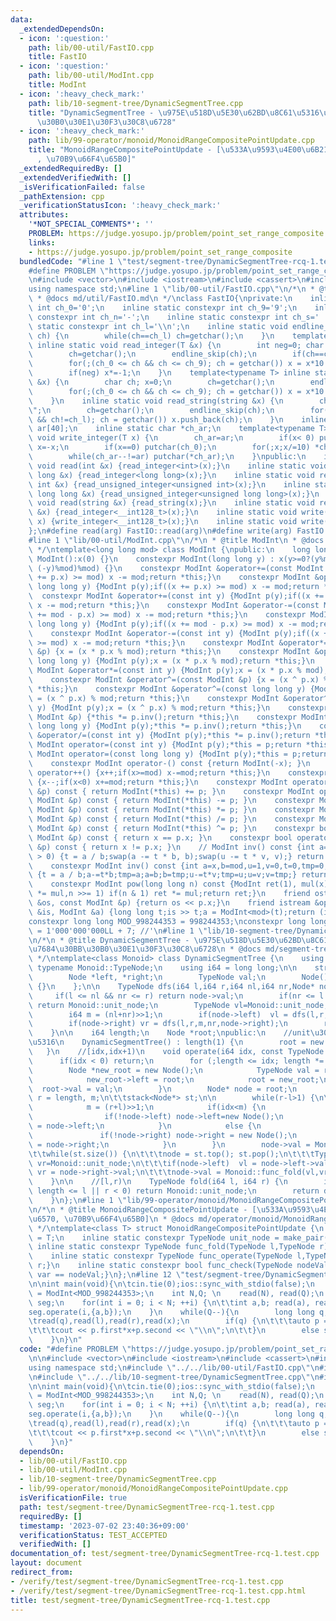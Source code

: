 ```yaml
---
data:
  _extendedDependsOn:
  - icon: ':question:'
    path: lib/00-util/FastIO.cpp
    title: FastIO
  - icon: ':question:'
    path: lib/00-util/ModInt.cpp
    title: ModInt
  - icon: ':heavy_check_mark:'
    path: lib/10-segment-tree/DynamicSegmentTree.cpp
    title: "DynamicSegmentTree - \u975E\u518D\u5E30\u62BD\u8C61\u5316\u52D5\u7684\u30BB\
      \u30B0\u30E1\u30F3\u30C8\u6728"
  - icon: ':heavy_check_mark:'
    path: lib/99-operator/monoid/MonoidRangeCompositePointUpdate.cpp
    title: "MonoidRangeCompositePointUpdate - [\u533A\u9593\u4E00\u6B21\u95A2\u6570\
      , \u70B9\u66F4\u65B0]"
  _extendedRequiredBy: []
  _extendedVerifiedWith: []
  _isVerificationFailed: false
  _pathExtension: cpp
  _verificationStatusIcon: ':heavy_check_mark:'
  attributes:
    '*NOT_SPECIAL_COMMENTS*': ''
    PROBLEM: https://judge.yosupo.jp/problem/point_set_range_composite
    links:
    - https://judge.yosupo.jp/problem/point_set_range_composite
  bundledCode: "#line 1 \"test/segment-tree/DynamicSegmentTree-rcq-1.test.cpp\"\n\
    #define PROBLEM \"https://judge.yosupo.jp/problem/point_set_range_composite\"\n\
    \n#include <vector>\n#include <iostream>\n#include <cassert>\n#include <stack>\n\
    using namespace std;\n#line 1 \"lib/00-util/FastIO.cpp\"\n/*\n * @title FastIO\n\
    \ * @docs md/util/FastIO.md\n */\nclass FastIO{\nprivate:\n    inline static constexpr\
    \ int ch_0='0';\n    inline static constexpr int ch_9='9';\n    inline static\
    \ constexpr int ch_n='-';\n    inline static constexpr int ch_s=' ';\n    inline\
    \ static constexpr int ch_l='\\n';\n    inline static void endline_skip(char&\
    \ ch) {\n        while(ch==ch_l) ch=getchar();\n    }\n    template<typename T>\
    \ inline static void read_integer(T &x) {\n        int neg=0; char ch; x=0;\n\
    \        ch=getchar();\n        endline_skip(ch);\n        if(ch==ch_n) neg=1,ch=getchar();\n\
    \        for(;(ch_0 <= ch && ch <= ch_9); ch = getchar()) x = x*10 + (ch-ch_0);\n\
    \        if(neg) x*=-1;\n    }\n    template<typename T> inline static void read_unsigned_integer(T\
    \ &x) {\n        char ch; x=0;\n        ch=getchar();\n        endline_skip(ch);\n\
    \        for(;(ch_0 <= ch && ch <= ch_9); ch = getchar()) x = x*10 + (ch-ch_0);\n\
    \    }\n    inline static void read_string(string &x) {\n        char ch; x=\"\
    \";\n        ch=getchar();\n        endline_skip(ch);\n        for(;(ch != ch_s\
    \ && ch!=ch_l); ch = getchar()) x.push_back(ch);\n    }\n    inline static char\
    \ ar[40];\n    inline static char *ch_ar;\n    template<typename T> inline static\
    \ void write_integer(T x) {\n        ch_ar=ar;\n        if(x< 0) putchar(ch_n),\
    \ x=-x;\n        if(x==0) putchar(ch_0);\n        for(;x;x/=10) *ch_ar++=(ch_0+x%10);\n\
    \        while(ch_ar--!=ar) putchar(*ch_ar);\n    }\npublic:\n    inline static\
    \ void read(int &x) {read_integer<int>(x);}\n    inline static void read(long\
    \ long &x) {read_integer<long long>(x);}\n    inline static void read(unsigned\
    \ int &x) {read_unsigned_integer<unsigned int>(x);}\n    inline static void read(unsigned\
    \ long long &x) {read_unsigned_integer<unsigned long long>(x);}\n    inline static\
    \ void read(string &x) {read_string(x);}\n    inline static void read(__int128_t\
    \ &x) {read_integer<__int128_t>(x);}\n    inline static void write(__int128_t\
    \ x) {write_integer<__int128_t>(x);}\n    inline static void write(char x) {putchar(x);}\n\
    };\n#define read(arg) FastIO::read(arg)\n#define write(arg) FastIO::write(arg)\n\
    #line 1 \"lib/00-util/ModInt.cpp\"\n/*\n * @title ModInt\n * @docs md/util/ModInt.md\n\
    \ */\ntemplate<long long mod> class ModInt {\npublic:\n    long long x;\n    constexpr\
    \ ModInt():x(0) {}\n    constexpr ModInt(long long y) : x(y>=0?(y%mod): (mod -\
    \ (-y)%mod)%mod) {}\n    constexpr ModInt &operator+=(const ModInt &p) {if((x\
    \ += p.x) >= mod) x -= mod;return *this;}\n    constexpr ModInt &operator+=(const\
    \ long long y) {ModInt p(y);if((x += p.x) >= mod) x -= mod;return *this;}\n  \
    \  constexpr ModInt &operator+=(const int y) {ModInt p(y);if((x += p.x) >= mod)\
    \ x -= mod;return *this;}\n    constexpr ModInt &operator-=(const ModInt &p) {if((x\
    \ += mod - p.x) >= mod) x -= mod;return *this;}\n    constexpr ModInt &operator-=(const\
    \ long long y) {ModInt p(y);if((x += mod - p.x) >= mod) x -= mod;return *this;}\n\
    \    constexpr ModInt &operator-=(const int y) {ModInt p(y);if((x += mod - p.x)\
    \ >= mod) x -= mod;return *this;}\n    constexpr ModInt &operator*=(const ModInt\
    \ &p) {x = (x * p.x % mod);return *this;}\n    constexpr ModInt &operator*=(const\
    \ long long y) {ModInt p(y);x = (x * p.x % mod);return *this;}\n    constexpr\
    \ ModInt &operator*=(const int y) {ModInt p(y);x = (x * p.x % mod);return *this;}\n\
    \    constexpr ModInt &operator^=(const ModInt &p) {x = (x ^ p.x) % mod;return\
    \ *this;}\n    constexpr ModInt &operator^=(const long long y) {ModInt p(y);x\
    \ = (x ^ p.x) % mod;return *this;}\n    constexpr ModInt &operator^=(const int\
    \ y) {ModInt p(y);x = (x ^ p.x) % mod;return *this;}\n    constexpr ModInt &operator/=(const\
    \ ModInt &p) {*this *= p.inv();return *this;}\n    constexpr ModInt &operator/=(const\
    \ long long y) {ModInt p(y);*this *= p.inv();return *this;}\n    constexpr ModInt\
    \ &operator/=(const int y) {ModInt p(y);*this *= p.inv();return *this;}\n    constexpr\
    \ ModInt operator=(const int y) {ModInt p(y);*this = p;return *this;}\n    constexpr\
    \ ModInt operator=(const long long y) {ModInt p(y);*this = p;return *this;}\n\
    \    constexpr ModInt operator-() const {return ModInt(-x); }\n    constexpr ModInt\
    \ operator++() {x++;if(x>=mod) x-=mod;return *this;}\n    constexpr ModInt operator--()\
    \ {x--;if(x<0) x+=mod;return *this;}\n    constexpr ModInt operator+(const ModInt\
    \ &p) const { return ModInt(*this) += p; }\n    constexpr ModInt operator-(const\
    \ ModInt &p) const { return ModInt(*this) -= p; }\n    constexpr ModInt operator*(const\
    \ ModInt &p) const { return ModInt(*this) *= p; }\n    constexpr ModInt operator/(const\
    \ ModInt &p) const { return ModInt(*this) /= p; }\n    constexpr ModInt operator^(const\
    \ ModInt &p) const { return ModInt(*this) ^= p; }\n    constexpr bool operator==(const\
    \ ModInt &p) const { return x == p.x; }\n    constexpr bool operator!=(const ModInt\
    \ &p) const { return x != p.x; }\n    // ModInt inv() const {int a=x,b=mod,u=1,v=0,t;while(b\
    \ > 0) {t = a / b;swap(a -= t * b, b);swap(u -= t * v, v);} return ModInt(u);}\n\
    \    constexpr ModInt inv() const {int a=x,b=mod,u=1,v=0,t=0,tmp=0;while(b > 0)\
    \ {t = a / b;a-=t*b;tmp=a;a=b;b=tmp;u-=t*v;tmp=u;u=v;v=tmp;} return ModInt(u);}\n\
    \    constexpr ModInt pow(long long n) const {ModInt ret(1), mul(x);for(;n > 0;mul\
    \ *= mul,n >>= 1) if(n & 1) ret *= mul;return ret;}\n    friend ostream &operator<<(ostream\
    \ &os, const ModInt &p) {return os << p.x;}\n    friend istream &operator>>(istream\
    \ &is, ModInt &a) {long long t;is >> t;a = ModInt<mod>(t);return (is);}\n};\n\
    constexpr long long MOD_998244353 = 998244353;\nconstexpr long long MOD_1000000007\
    \ = 1'000'000'000LL + 7; //'\n#line 1 \"lib/10-segment-tree/DynamicSegmentTree.cpp\"\
    \n/*\n * @title DynamicSegmentTree - \u975E\u518D\u5E30\u62BD\u8C61\u5316\u52D5\
    \u7684\u30BB\u30B0\u30E1\u30F3\u30C8\u6728\n * @docs md/segment-tree/DynamicSegmentTree.md\n\
    \ */\ntemplate<class Monoid> class DynamicSegmentTree {\n    using TypeNode =\
    \ typename Monoid::TypeNode;\n    using i64 = long long;\n\n    struct Node{\n\
    \        Node *left, *right;\n        TypeNode val;\n        Node():left(nullptr),right(nullptr),val(Monoid::unit_node)\
    \ {}\n    };\n\n    TypeNode dfs(i64 l,i64 r,i64 nl,i64 nr,Node* node) {\n   \
    \     if(l <= nl && nr <= r) return node->val;\n        if(nr <= l || r <= nl)\
    \ return Monoid::unit_node;\n        TypeNode vl=Monoid::unit_node, vr=Monoid::unit_node;\n\
    \        i64 m = (nl+nr)>>1;\n        if(node->left)  vl = dfs(l,r,nl,m,node->left);\n\
    \        if(node->right) vr = dfs(l,r,m,nr,node->right);\n        return Monoid::func_fold(vl,vr);\n\
    \    }\n\n    i64 length;\n    Node *root;\npublic:\n    //unit\u3067\u521D\u671F\
    \u5316\n    DynamicSegmentTree() : length(1) {\n        root = new Node();\n \
    \   }\n    //[idx,idx+1)\n    void operate(i64 idx, const TypeNode val) {\n  \
    \      if(idx < 0) return;\n        for (;length <= idx; length *= 2) {\n    \
    \        Node *new_root = new Node();\n            TypeNode val = root->val;\n\
    \            new_root->left = root;\n            root = new_root;\n          \
    \  root->val = val;\n        }\n        Node* node = root;\n        i64 l = 0,\
    \ r = length, m;\n\t\tstack<Node*> st;\n\n        while(r-l>1) {\n\t\t\tst.push(node);\n\
    \            m = (r+l)>>1;\n            if(idx<m) {\n                r = m;\n\
    \                if(!node->left) node->left=new Node();\n                node\
    \ = node->left;\n            }\n            else {\n                l = m;\n \
    \               if(!node->right) node->right = new Node();\n                node\
    \ = node->right;\n            }\n        }\n        node->val = Monoid::func_operate(node->val,val);\n\
    \t\twhile(st.size()) {\n\t\t\tnode = st.top(); st.pop();\n\t\t\tTypeNode vl=Monoid::unit_node,\
    \ vr=Monoid::unit_node;\n\t\t\tif(node->left)  vl = node->left->val;\n\t\t\tif(node->right)\
    \ vr = node->right->val;\n\t\t\tnode->val = Monoid::func_fold(vl,vr);\n\t\t}\n\
    \    }\n\n    //[l,r)\n    TypeNode fold(i64 l, i64 r) {\n        if (l < 0 ||\
    \ length <= l || r < 0) return Monoid::unit_node;\n        return dfs(l,r,0,length,root);\n\
    \    }\n};\n#line 1 \"lib/99-operator/monoid/MonoidRangeCompositePointUpdate.cpp\"\
    \n/*\n * @title MonoidRangeCompositePointUpdate - [\u533A\u9593\u4E00\u6B21\u95A2\
    \u6570, \u70B9\u66F4\u65B0]\n * @docs md/operator/monoid/MonoidRangeCompositePointUpdate.md\n\
    \ */\ntemplate<class T> struct MonoidRangeCompositePointUpdate {\n    using TypeNode\
    \ = T;\n    inline static constexpr TypeNode unit_node = make_pair(1,0);\n   \
    \ inline static constexpr TypeNode func_fold(TypeNode l,TypeNode r){return {r.first*l.first,r.first*l.second+r.second};}\n\
    \    inline static constexpr TypeNode func_operate(TypeNode l,TypeNode r){return\
    \ r;}\n    inline static constexpr bool func_check(TypeNode nodeVal,TypeNode var){return\
    \ var == nodeVal;}\n};\n#line 12 \"test/segment-tree/DynamicSegmentTree-rcq-1.test.cpp\"\
    \n\nint main(void){\n\tcin.tie(0);ios::sync_with_stdio(false);\n    using Mint\
    \ = ModInt<MOD_998244353>;\n    int N,Q; \n    read(N), read(Q);\n    DynamicSegmentTree<MonoidRangeCompositePointUpdate<pair<Mint,Mint>>>\
    \ seg;\n    for(int i = 0; i < N; ++i) {\n\t\tint a,b; read(a), read(b);\n\t\t\
    seg.operate(i,{a,b});\n    }\n    while(Q--){\n        long long q,l,r,x; \n\t\
    \tread(q),read(l),read(r),read(x);\n        if(q) {\n\t\t\tauto p = seg.fold(l,r);\n\
    \t\t\tcout << p.first*x+p.second << \"\\n\";\n\t\t}\n        else seg.operate(l,{r,x});\n\
    \    }\n}\n"
  code: "#define PROBLEM \"https://judge.yosupo.jp/problem/point_set_range_composite\"\
    \n\n#include <vector>\n#include <iostream>\n#include <cassert>\n#include <stack>\n\
    using namespace std;\n#include \"../../lib/00-util/FastIO.cpp\"\n#include \"../../lib/00-util/ModInt.cpp\"\
    \n#include \"../../lib/10-segment-tree/DynamicSegmentTree.cpp\"\n#include \"../../lib/99-operator/monoid/MonoidRangeCompositePointUpdate.cpp\"\
    \n\nint main(void){\n\tcin.tie(0);ios::sync_with_stdio(false);\n    using Mint\
    \ = ModInt<MOD_998244353>;\n    int N,Q; \n    read(N), read(Q);\n    DynamicSegmentTree<MonoidRangeCompositePointUpdate<pair<Mint,Mint>>>\
    \ seg;\n    for(int i = 0; i < N; ++i) {\n\t\tint a,b; read(a), read(b);\n\t\t\
    seg.operate(i,{a,b});\n    }\n    while(Q--){\n        long long q,l,r,x; \n\t\
    \tread(q),read(l),read(r),read(x);\n        if(q) {\n\t\t\tauto p = seg.fold(l,r);\n\
    \t\t\tcout << p.first*x+p.second << \"\\n\";\n\t\t}\n        else seg.operate(l,{r,x});\n\
    \    }\n}"
  dependsOn:
  - lib/00-util/FastIO.cpp
  - lib/00-util/ModInt.cpp
  - lib/10-segment-tree/DynamicSegmentTree.cpp
  - lib/99-operator/monoid/MonoidRangeCompositePointUpdate.cpp
  isVerificationFile: true
  path: test/segment-tree/DynamicSegmentTree-rcq-1.test.cpp
  requiredBy: []
  timestamp: '2023-07-02 23:40:36+09:00'
  verificationStatus: TEST_ACCEPTED
  verifiedWith: []
documentation_of: test/segment-tree/DynamicSegmentTree-rcq-1.test.cpp
layout: document
redirect_from:
- /verify/test/segment-tree/DynamicSegmentTree-rcq-1.test.cpp
- /verify/test/segment-tree/DynamicSegmentTree-rcq-1.test.cpp.html
title: test/segment-tree/DynamicSegmentTree-rcq-1.test.cpp
---
```

